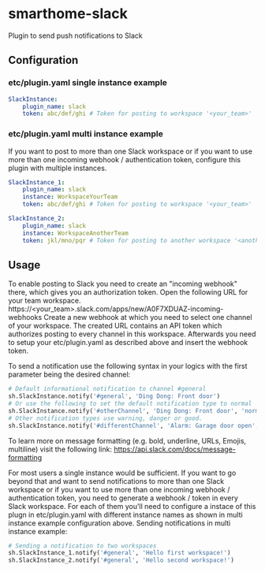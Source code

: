 # smarthome-slack
Plugin to send push notifications to Slack 

## Configuration
### etc/plugin.yaml single instance example
```yaml
SlackInstance:
    plugin_name: slack
    token: abc/def/ghi # Token for posting to workspace '<your_team>'
```

### etc/plugin.yaml multi instance example
If you want to post to more than one Slack workspace or if you want to use more than one incoming webhook / authentication token, configure this plugin with multiple instances.
```yaml
SlackInstance_1:
    plugin_name: slack
    instance: WorkspaceYourTeam
    token: abc/def/ghi # Token for posting to workspace '<your_team>'

SlackInstance_2:
    plugin_name: slack
    instance: WorkspaceAnotherTeam
    token: jkl/mno/pqr # Token for posting to another workspace '<another_team>'
```

## Usage
To enable posting to Slack you need to create an "incoming webhook" there, which gives you an authorization token.
Open the following URL for your team workspace.
https://<your_team>.slack.com/apps/new/A0F7XDUAZ-incoming-webhooks
Create a new webhook at which you need to select one channel of your workspace.
The created URL contains an API token which authorizes posting to every channel in this workspace.
Afterwards you need to setup your etc/plugin.yaml as described above and insert the webhook token.

To send a notification use the following syntax in your logics with the first parameter being the desired channel:
```python
# Default informational notification to channel #general
sh.SlackInstance.notify('#general', 'Ding Dong: Front door')
# Or use the following to set the default notification type to normal
sh.SlackInstance.notify('#otherChannel', 'Ding Dong: Front door', 'normal')
# Other notification types use warning, danger or good.
sh.SlackInstance.notify('#differentChannel', 'Alarm: Garage door open', 'danger')
```

To learn more on message formatting (e.g. bold, underline, URLs, Emojis, multiline) visit the following link:
https://api.slack.com/docs/message-formatting


For most users a single instance would be sufficient.
If you want to go beyond that and want to send notifications to more than one Slack workspace or if you want to use more than one incoming webhook / authentication token, you need to generate a webhook / token in every Slack workspace.
For each of them you'll need to configure a instace of this plugn in etc/plugin.yaml with different instance names as shown in multi instance example configuration above.
Sending notifications in multi instance example:
```python
# Sending a notification to two workspaces
sh.SlackInstance_1.notify('#general', 'Hello first workspace!')
sh.SlackInstance_2.notify('#general', 'Hello second workspace!')
```
